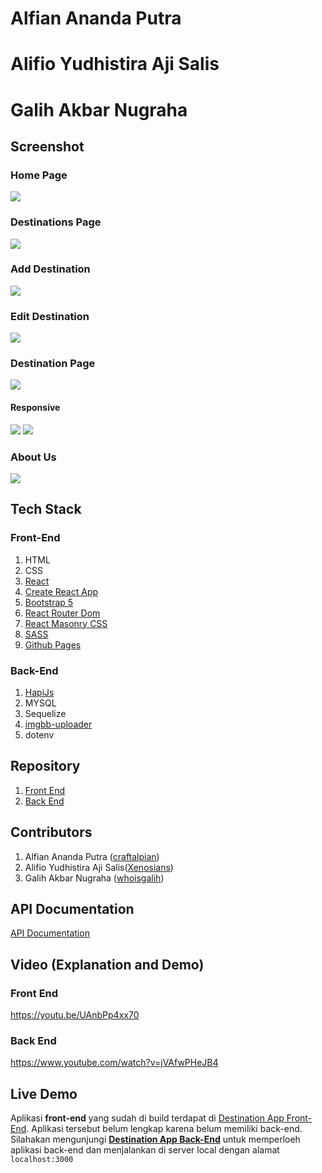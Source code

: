 # Alfian Ananda Putra

# Alifio Yudhistira Aji Salis

# Galih Akbar Nugraha

## Screenshot

### Home Page

![](./screenshots/home.png)

### Destinations Page

![](./screenshots/destinations.png)

### Add Destination

![](./screenshots/add-destination.png)

### Edit Destination

![](./screenshots/edit-destination.png)

### Destination Page

![](./screenshots/destination-page.png)

#### Responsive

![](<./screenshots/whoisgalih.github.io_destination-app_(iPad%20Air).png>)
![](<./screenshots/whoisgalih.github.io_destination-app_(iPhone%2012%20Pro).png>)

### About Us

![](./screenshots/about-us.png)

## Tech Stack

### Front-End

1. HTML
1. CSS
1. [React](https://reactjs.org/)
1. [Create React App](https://create-react-app.dev/docs/getting-started)
1. [Bootstrap 5](https://getbootstrap.com/docs/5.1/getting-started/introduction/)
1. [React Router Dom](https://v5.reactrouter.com/)
1. [React Masonry CSS](https://github.com/paulcollett/react-masonry-css)
1. [SASS](https://sass-lang.com/)
1. [Github Pages](https://create-react-app.dev/docs/deployment/#github-pages)

### Back-End

1. [HapiJs](https://hapi.dev/)
1. MYSQL
1. Sequelize
1. [imgbb-uploader](https://www.npmjs.com/package/imgbb-uploader)
1. dotenv

## Repository

1. [Front End](https://github.com/whoisgalih/destination-app)
1. [Back End](https://github.com/craftalpian/Destination-App)

## Contributors

1. Alfian Ananda Putra ([craftalpian](https://github.com/craftalpian))
1. Alifio Yudhistira Aji Salis([Xenosians](https://github.com/Xenosians))
1. Galih Akbar Nugraha ([whoisgalih](https://github.com/whoisgalih))

## API Documentation

[API Documentation](https://github.com/craftalpian/Destination-App/blob/main/README.md)

## Video (Explanation and Demo)

### Front End

https://youtu.be/UAnbPp4xx70

### Back End

https://www.youtube.com/watch?v=jVAfwPHeJB4

## Live Demo

Aplikasi **front-end** yang sudah di build terdapat di [Destination App Front-End](https://whoisgalih.github.io/destination-app/). Aplikasi tersebut belum lengkap karena belum memiliki back-end. Silahakan mengunjungi **[Destination App Back-End](https://github.com/craftalpian/Destination-App)** untuk memperloeh aplikasi back-end dan menjalankan di server local dengan alamat `localhost:3000`

